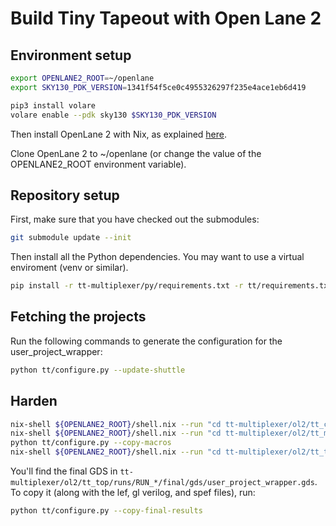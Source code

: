 # Build Tiny Tapeout with Open Lane 2

## Environment setup

```bash
export OPENLANE2_ROOT=~/openlane
export SKY130_PDK_VERSION=1341f54f5ce0c4955326297f235e4ace1eb6d419

pip3 install volare
volare enable --pdk sky130 $SKY130_PDK_VERSION
```

Then install OpenLane 2 with Nix, as explained [here](https://openlane2.readthedocs.io/en/latest/getting_started/nix_installation/index.html).

Clone OpenLane 2 to ~/openlane (or change the value of the OPENLANE2_ROOT environment variable).

## Repository setup

First, make sure that you have checked out the submodules:

```bash
git submodule update --init
```

Then install all the Python dependencies. You may want to use a virtual enviroment (venv or similar).

```bash
pip install -r tt-multiplexer/py/requirements.txt -r tt/requirements.txt
```

## Fetching the projects

Run the following commands to generate the configuration for the user_project_wrapper:

```bash
python tt/configure.py --update-shuttle
```

## Harden

```bash
nix-shell ${OPENLANE2_ROOT}/shell.nix --run "cd tt-multiplexer/ol2/tt_ctrl && python build.py"
nix-shell ${OPENLANE2_ROOT}/shell.nix --run "cd tt-multiplexer/ol2/tt_mux && python build.py"
python tt/configure.py --copy-macros
nix-shell ${OPENLANE2_ROOT}/shell.nix --run "cd tt-multiplexer/ol2/tt_top && python build.py"
```

You'll find the final GDS in `tt-multiplexer/ol2/tt_top/runs/RUN_*/final/gds/user_project_wrapper.gds`. To copy it (along with the lef, gl verilog, and spef files), run:

```bash
python tt/configure.py --copy-final-results
```
